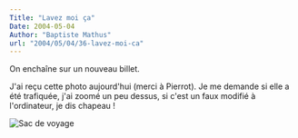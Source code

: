 ```yaml
---
Title: "Lavez moi ça"
Date: 2004-05-04
Author: "Baptiste Mathus"
url: "2004/05/04/36-lavez-moi-ca"
---
```




On enchaîne sur un nouveau billet.

J'ai reçu cette photo aujourd'hui (merci à Pierrot). Je me demande si
elle a été trafiquée, j'ai zoomé un peu dessus, si c'est un faux modifié
à l'ordinateur, je dis chapeau !

![Sac de voyage](/images/etiquetteSac.png "Le sac qu'il me faut")

